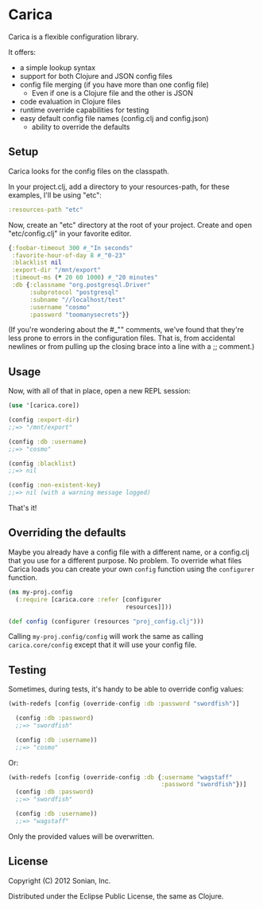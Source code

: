 # Carica

Carica is a flexible configuration library.

It offers:
* a simple lookup syntax
* support for both Clojure and JSON config files
* config file merging (if you have more than one config file)
  * Even if one is a Clojure file and the other is JSON
* code evaluation in Clojure files
* runtime override capabilities for testing
* easy default config file names (config.clj and config.json)
  * ability to override the defaults

## Setup

Carica looks for the config files on the classpath.

In your project.clj, add a directory to your resources-path, for these
examples, I'll be using "etc":

```clojure
:resources-path "etc"
```

Now, create an "etc" directory at the root of your project. Create
and open "etc/config.clj" in your favorite editor. 

```clojure
{:foobar-timeout 300 #_"In seconds"
 :favorite-hour-of-day 8 #_"0-23"
 :blacklist nil
 :export-dir "/mnt/export"
 :timeout-ms (* 20 60 1000) #_"20 minutes"
 :db {:classname "org.postgresql.Driver"
      :subprotocol "postgresql"
      :subname "//localhost/test"
      :username "cosmo"
      :password "toomanysecrets"}}
```

(If you're wondering about the #_"" comments, we've found that they're
less prone to errors in the configuration files. That is, from
accidental newlines or from pulling up the closing brace into a line
with a ;; comment.)

## Usage

Now, with all of that in place, open a new REPL session:

```clojure
(use '[carica.core])

(config :export-dir)
;;=> "/mnt/export"

(config :db :username)
;;=> "cosmo"

(config :blacklist)
;;=> nil

(config :non-existent-key)
;;=> nil (with a warning message logged)
```

That's it!

## Overriding the defaults

Maybe you already have a config file with a different name, or a
config.clj that you use for a different purpose. No problem. To
override what files Carica loads you can create your own `config`
function using the `configurer` function.

```clojure
(ns my-proj.config
  (:require [carica.core :refer [configurer
                                 resources]]))

(def config (configurer (resources "proj_config.clj")))
```

Calling `my-proj.config/config` will work the same as calling
`carica.core/config` except that it will use your config file.

## Testing

Sometimes, during tests, it's handy to be able to override config
values:

```clojure
(with-redefs [config (override-config :db :password "swordfish")]

  (config :db :password)
  ;;=> "swordfish"

  (config :db :username))
  ;;=> "cosmo"
```

Or: 

```clojure
(with-redefs [config (override-config :db {:username "wagstaff"
                                           :password "swordfish"})]
  (config :db :password)
  ;;=> "swordfish"

  (config :db :username))
  ;;=> "wagstaff"
```

Only the provided values will be overwritten.

## License

Copyright (C) 2012 Sonian, Inc.

Distributed under the Eclipse Public License, the same as Clojure.
